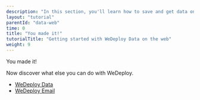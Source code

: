 ```yaml
---
description: "In this section, you'll learn how to save and get data on the web using the WeDeploy API Client."
layout: "tutorial"
parentId: "data-web"
time: 0
title: "You made it!"
tutorialTitle: "Getting started with WeDeploy Data on the web"
weight: 9
---
```


<div class="notfound">
	<div class="notfound-icon">
		<span class="icon-16-thumb-up"></span>
	</div>
	<p class="notfound-text">You made it!</p>
	<p>Now discover what else you can do with WeDeploy.</p>
	<ul class="checklist">
		<li><a href="/tutorials/data-web/">WeDeploy Data</a></li>
		<li><a href="/tutorials/email-web/">WeDeploy Email</a></li>
	</ul>
</div>
